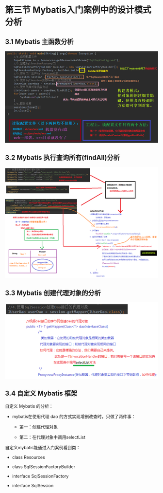 # 第三节 Mybatis入门案例中的设计模式分析

## 3.1 Mybatis 主函数分析

<img src="./img1/05-code-quick-start.png" width=800>



## 3.2 Mybatis 执行查询所有(findAll)分析


<img src="./img1/06-query-all-analyses.png" width=1400>



## 3.3 Mybatis 创建代理对象的分析

<img src="./img1/07-custom-mybatis-analysis.png" width=700>


## 3.4 自定义 Mybatis 框架

自定义 Mybatis 的分析：

* mybatis在使用代理 dao 的方式实现增删改查时，只做了两件事：

   * 第一：创建代理对象

   * 第二：在代理对象中调用selectList

自定义mybatis能通过入门案例看到类：

* class Resources

* class SqlSessionFactoryBuilder

* interface SqlSessionFactory

* interface SqlSession



